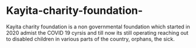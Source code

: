 # Kayita-charity-foundation-
Kayita charity foundation is a non governmental foundation which started in 2020  admist the COVID 19 cyrsis and till now its still operating reaching out to disabled children in various parts of the country, orphans, the sick. 
